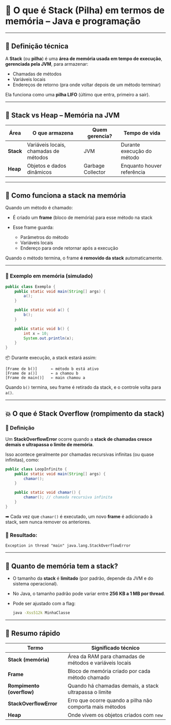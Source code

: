 # 🧠 O que é **Stack** (Pilha) em termos de memória – Java e programação

---

## 📌 Definição técnica

A **Stack** (ou **pilha**) é uma **área de memória usada em tempo de execução**, **gerenciada pela JVM**, para armazenar:

* Chamadas de métodos
* Variáveis locais
* Endereços de retorno (pra onde voltar depois de um método terminar)

Ela funciona como uma **pilha LIFO** (último que entra, primeiro a sair).

---

## 🧱 Stack vs Heap – Memória na JVM

| Área      | O que armazena                        | Quem gerencia?    | Tempo de vida              |
| --------- | ------------------------------------- | ----------------- | -------------------------- |
| **Stack** | Variáveis locais, chamadas de métodos | JVM               | Durante execução do método |
| **Heap**  | Objetos e dados dinâmicos             | Garbage Collector | Enquanto houver referência |

---

## 🔄 Como funciona a stack na memória

Quando um método é chamado:

* É criado um **frame** (bloco de memória) para esse método na stack
* Esse frame guarda:

  * Parâmetros do método
  * Variáveis locais
  * Endereço para onde retornar após a execução

Quando o método termina, o frame **é removido da stack** automaticamente.

---

### 🔁 Exemplo em memória (simulado)

```java
public class Exemplo {
    public static void main(String[] args) {
        a();
    }

    public static void a() {
        b();
    }

    public static void b() {
        int x = 10;
        System.out.println(x);
    }
}
```

📦 Durante execução, a stack estará assim:

```
[Frame de b()]      ← método b está ativo
[Frame de a()]      ← a chamou b
[Frame de main()]   ← main chamou a
```

Quando `b()` termina, seu frame é retirado da stack, e o controle volta para `a()`.

---

## 💥 O que é **Stack Overflow** (rompimento da stack)

### 🔴 Definição

Um **StackOverflowError** ocorre quando a **stack de chamadas cresce demais e ultrapassa o limite de memória**.

Isso acontece geralmente por chamadas recursivas infinitas (ou quase infinitas), como:

```java
public class LoopInfinito {
    public static void main(String[] args) {
        chamar();
    }

    public static void chamar() {
        chamar(); // chamada recursiva infinita
    }
}
```

➡ Cada vez que `chamar()` é executado, um novo **frame** é adicionado à stack, sem nunca remover os anteriores.

### 🚨 Resultado:

```
Exception in thread "main" java.lang.StackOverflowError
```

---

## 🔧 Quanto de memória tem a stack?

* O tamanho da **stack** é **limitado** (por padrão, depende da JVM e do sistema operacional).
* No Java, o tamanho padrão pode variar entre **256 KB a 1 MB por thread**.
* Pode ser ajustado com a flag:

  ```bash
  java -Xss512k MinhaClasse
  ```

---

## 🧠 Resumo rápido

| Termo                     | Significado técnico                                      |
| ------------------------- | -------------------------------------------------------- |
| **Stack (memória)**       | Área da RAM para chamadas de métodos e variáveis locais  |
| **Frame**                 | Bloco de memória criado por cada método chamado          |
| **Rompimento (overflow)** | Quando há chamadas demais, a stack ultrapassa o limite   |
| **StackOverflowError**    | Erro que ocorre quando a pilha não comporta mais métodos |
| **Heap**                  | Onde vivem os objetos criados com `new`                  |

